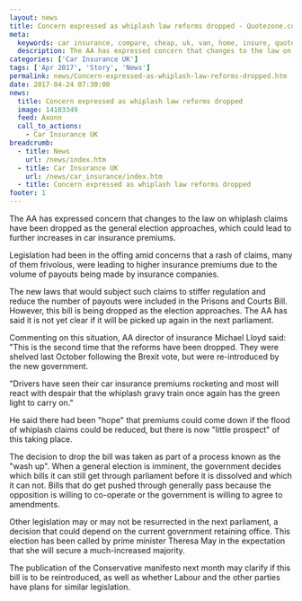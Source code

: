 ```yaml
---
layout: news
title: Concern expressed as whiplash law reforms dropped - Quotezone.co.uk
meta:
  keywords: car insurance, compare, cheap, uk, van, home, insure, quotes, online, comparison, bike, loans, life
  description: The AA has expressed concern that changes to the law on whiplash claims have been dropped as the general election approaches, which could lead to further increases in car insurance premiums
categories: ['Car Insurance UK']
tags: ['Apr 2017', 'Story', 'News']
permalink: news/Concern-expressed-as-whiplash-law-reforms-dropped.htm
date: 2017-04-24 07:30:00
news:
  title: Concern expressed as whiplash law reforms dropped
  image: 14103349
  feed: Axonn
  call_to_actions:
    - Car Insurance UK
breadcrumb:
  - title: News
    url: /news/index.htm
  - title: Car Insurance UK
    url: /news/car_insurance/index.htm
  - title: Concern expressed as whiplash law reforms dropped
footer: 1
---
```


The AA has expressed concern that changes to the law on whiplash claims have been dropped as the general election approaches, which could lead to further increases in car insurance premiums.

Legislation had been in the offing amid concerns that a rash of claims, many of them frivolous, were leading to higher insurance premiums due to the volume of payouts being made by insurance companies.

The new laws that would subject such claims to stiffer regulation and reduce the number of payouts were included in the Prisons and Courts Bill. However, this bill is being dropped as the election approaches. The AA has said it is not yet clear if it will be picked up again in the next parliament.&nbsp;

Commenting on this situation, AA director of insurance Michael Lloyd said: &quot;This is the second time that the reforms have been dropped. They were shelved last October following the Brexit vote, but were re-introduced by the new government.

&quot;Drivers have seen their car insurance premiums rocketing and most will react with despair that the whiplash gravy train once again has the green light to carry on.&quot;

He said there had been &quot;hope&quot; that premiums could come down if the flood of whiplash claims could be reduced, but there is now &quot;little prospect&quot; of this taking place.&nbsp;

The decision to drop the bill was taken as part of a process known as the &quot;wash up&quot;. When a general election is imminent, the government decides which bills it can still get through parliament before it is dissolved and which it can not. Bills that do get pushed through generally pass because the opposition is willing to co-operate or the government is willing to agree to amendments.&nbsp;

Other legislation may or may not be resurrected in the next parliament, a decision that could depend on the current government retaining office. This election has been called by prime minister Theresa May in the expectation that she will secure a much-increased majority.&nbsp;

The publication of the Conservative manifesto next month may clarify if this bill is to be reintroduced, as well as whether Labour and the other parties have plans for similar legislation.
